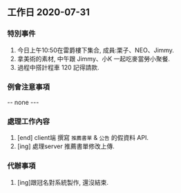 ## 工作日 2020-07-31

### 特別事件

1. 今日上午10:50在雷爵樓下集合, 成員:栗子、NEO、Jimmy.
2. 拿美術的素材, 中午跟 Jimmy、小K 一起吃麥當勞小聚餐.
3. 過程中搭計程車 120 記得請款.

### 例會注意事項

-- none ---

### 處理工作內容

1. [end] client端 撰寫 `推薦書單` & `公告` 的假資料 API.
2. [ing] 處理server 推薦書單修改上傳.

### 代辦事項

1. [ing]跟冠名對系統製作, 還沒結束.
